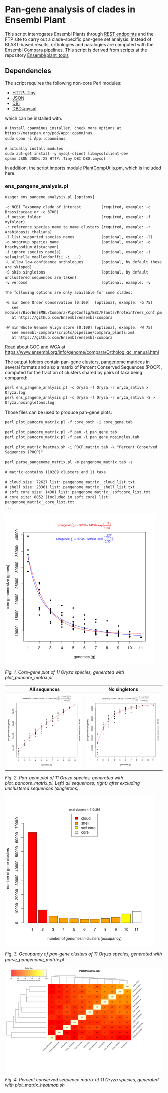
# Pan-gene analysis of clades in Ensembl Plant

This script interrogates Ensembl Plants through [REST endpoints](https://rest.ensembl.org) and the FTP site to carry out a clade-specific pan-gene set analysis. Instead of BLAST-based results, orthologies and paralogies are computed with the [Ensembl Compara](https://plants.ensembl.org/info/genome/compara/index.html) pipelines. This script is derived from scripts at the repository [Ensembl/plant_tools](https://github.com/Ensembl/plant_tools/tree/master/phylogenomics)

## Dependencies

The script requires the following non-core Perl modules:
* [HTTP::Tiny](https://metacpan.org/release/HTTP-Tiny)
* [JSON](https://metacpan.org/release/JSON)
* [DBI](https://metacpan.org/pod/DBI)
* [DBD::mysql](https://metacpan.org/pod/DBD::mysql)

which can be installed with: 
```
# install cpanminus installer, check more options at https://metacpan.org/pod/App::cpanminus
sudo cpan -i App::cpanminus  

# actually install modules
sudo apt-get install -y mysql-client libmysqlclient-dev
cpanm JSON JSON::XS HTTP::Tiny DBI DBD::mysql
```

In addition, the script imports module [PlantCompUtils.pm](./PlantCompUtils.pm), 
which is included here.

### ens_pangene_analysis.pl

```
usage: ens_pangene_analysis.pl [options]

-c NCBI Taxonomy clade of interest         (required, example: -c Brassicaceae or -c 3700)
-f output folder                           (required, example: -f myfolder)
-r reference species_name to name clusters (required, example: -r arabidopsis_thaliana)
-l list supported species_names            (optional, example: -l)
-o outgroup species_name                   (optional, example: -o brachypodium_distachyon)
-i ignore species_name(s)                  (optional, example: -i selaginella_moellendorffii -i ...)
-L allow low-confidence orthologues        (optional, by default these are skipped)
-S skip singletons                         (optional, by default unclustered sequences are taken)
-v verbose                                 (optional, example: -v

The following options are only available for some clades:

-G min Gene Order Conservation [0:100]  (optional, example: -G 75)
   see modules/Bio/EnsEMBL/Compara/PipeConfig/EBI/Plants/ProteinTrees_conf.pm
   at https://github.com/Ensembl/ensembl-compara

-W min Whole Genome Align score [0:100] (optional, example: -W 75)
   see ensembl-compara/scripts/pipeline/compara_plants.xml
   at https://github.com/Ensembl/ensembl-compara
```
Read about GOC and WGA at https://www.ensembl.org/info/genome/compara/Ortholog_qc_manual.html


The output folders contain pan-gene clusters, pangenome matrices in several formats and also a matrix of Percent Conserved Sequences (POCP), computed for the fraction of clusters shared by pairs of taxa being compared:
```
perl ens_pangene_analysis.pl -c Oryza -f Oryza -r oryza_sativa > Oryza.log
perl ens_pangene_analysis.pl -c Oryza -f Oryza -r oryza_sativa -S > Oryza.nosingletons.log
```

Those files can be used to produce pan-gene plots:

```
perl plot_pancore_matrix.pl -f core_both -i core_gene.tab

perl plot_pancore_matrix.pl -f pan -i pan_gene.tab
perl plot_pancore_matrix.pl -f pan -i pan_gene_nosingles.tab

perl plot_matrix_heatmap.sh -i POCP.matrix.tab -k "Percent Conserved Sequences (POCP)"

perl parse_pangenome_matrix.pl -m pangenome_matrix.tab -s

# matrix contains 110289 clusters and 11 taxa

# cloud size: 72627 list: pangenome_matrix__cloud_list.txt
# shell size: 23361 list: pangenome_matrix__shell_list.txt
# soft core size: 14301 list: pangenome_matrix__softcore_list.txt
# core size: 8052 (included in soft core) list: pangenome_matrix__core_list.txt
...
```

![Core pan-gene plot](./pics/core_gene.tab_core_both.png)

*Fig. 1. Core-gene plot of 11 Oryza species, generated with plot_pancore_matrix.pl*

All sequences | No singletons
:-------------------------:|:-------------------------:
![Pan pan-gene plot](./pics/pan_gene.tab_pan.png) | ![Pan pan-gene plot](./pics/pan_gene_nosingles.tab_pan.png)

*Fig. 2. Pan-gene plot of 11 Oryza species, generated with plot_pancore_matrix.pl. 
Left) all sequences; right) after excluding unclustered sequences (singletons).*

![Pan-gene occupancy barplot](./pics/pangenome_matrix__shell.png)

*Fig. 3. Occupancy of pan-gene clusters of 11 Oryza species, generated with parse_pangenome_matrix.pl*

![POCP heatmap](./pics/POCP.matrix_heatmap.svg)

*Fig. 4. Percent conserved sequence matrix of 11 Oryza species, generated with plot_matrix_heatmap.sh*

